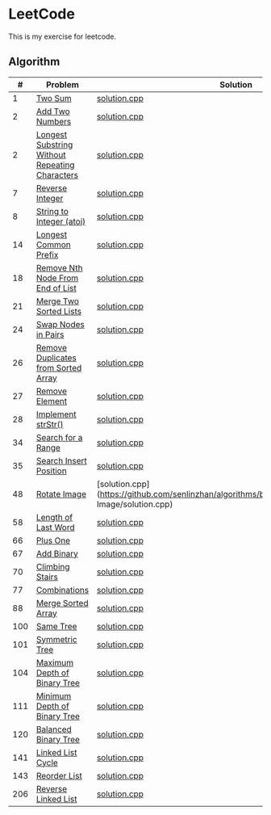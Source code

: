 LeetCode
========
This is my exercise for leetcode. 

## Algorithm

| # | Problem | Solution | Difficulty |
|---|---------|----------|------------|
|1  | [Two Sum](https://leetcode.com/problems/two-sum/) | [solution.cpp](https://github.com/senlinzhan/algorithms/blob/master/algorithms/TwoSum/solution.cpp) | Easy |
|2  | [Add Two Numbers](https://leetcode.com/problems/add-two-numbers/description/) | [solution.cpp](https://github.com/senlinzhan/algorithms/blob/master/algorithms/AddTwoNumbers/solution.cpp) | Medium |
|2  | [Longest Substring Without Repeating Characters](https://leetcode.com/problems/longest-substring-without-repeating-characters/description/) | [solution.cpp](https://github.com/senlinzhan/algorithms/blob/master/algorithms/LongestSubstringWithoutRepeatingCharacters/solution.cpp) | Medium |
|7  | [Reverse Integer](https://leetcode.com/problems/reverse-integer/description/) | [solution.cpp](https://github.com/senlinzhan/algorithms/blob/master/algorithms/ReverseInteger/solution.cpp) | Easy |
|8  | [String to Integer (atoi)](https://leetcode.com/problems/string-to-integer-atoi/description/) | [solution.cpp](https://github.com/senlinzhan/algorithms/blob/master/algorithms/StringtoInteger/solution.cpp) | Medium |
|14  | [Longest Common Prefix](https://leetcode.com/problems/longest-common-prefix/description/) | [solution.cpp](https://github.com/senlinzhan/algorithms/blob/master/algorithms/LongestCommonPrefix/solution.cpp) | Easy |
|18  | [Remove Nth Node From End of List](https://leetcode.com/problems/remove-nth-node-from-end-of-list/description/) | [solution.cpp](https://github.com/senlinzhan/algorithms/blob/master/algorithms/RemoveNthNodeFromEndofList/solution.cpp) | Medium |
|21  | [Merge Two Sorted Lists](https://leetcode.com/problems/merge-two-sorted-lists/description/) | [solution.cpp](https://github.com/senlinzhan/algorithms/blob/master/algorithms/MergeTwoSortedLists/solution.cpp) | Medium |
|24  | [Swap Nodes in Pairs](https://leetcode.com/problems/swap-nodes-in-pairs/description/) | [solution.cpp](https://github.com/senlinzhan/algorithms/blob/master/algorithms/SwapNodesinPairs/solution.cpp) | Medium |
|26  | [Remove Duplicates from Sorted Array](https://leetcode.com/problems/remove-duplicates-from-sorted-array/description/) | [solution.cpp](https://github.com/senlinzhan/algorithms/blob/master/algorithms/RemoveDuplicatesfromSortedArray/solution.cpp) | Easy |
|27  | [Remove Element](https://leetcode.com/problems/remove-element/description/) | [solution.cpp](https://github.com/senlinzhan/algorithms/blob/master/algorithms/RemoveElement/solution.cpp) | Easy |
|28  | [Implement strStr()](https://leetcode.com/problems/implement-strstr/description/) | [solution.cpp](https://github.com/senlinzhan/algorithms/blob/master/algorithms/ImplementstrStr/solution.cpp) | Easy |
|34  | [Search for a Range](https://leetcode.com/problems/search-for-a-range/description/) | [solution.cpp](https://github.com/senlinzhan/algorithms/blob/master/algorithms/SearchforaRange/solution.cpp) | Medium |
|35  | [Search Insert Position](https://leetcode.com/problems/search-insert-position/description/) | [solution.cpp](https://github.com/senlinzhan/algorithms/blob/master/algorithms/SearchInsertPosition/solution.cpp) | Easy |
|48  | [Rotate Image](https://leetcode.com/problems/rotate-image/description/) | [solution.cpp](https://github.com/senlinzhan/algorithms/blob/master/algorithms/Rotate Image/solution.cpp) | Medium |
|58  | [Length of Last Word](https://leetcode.com/problems/length-of-last-word/description/) | [solution.cpp](https://github.com/senlinzhan/algorithms/blob/master/algorithms/LengthofLastWord/solution.cpp) | Easy |
|66 | [Plus One](https://leetcode.com/problems/plus-one/description/) | [solution.cpp](https://github.com/senlinzhan/algorithms/blob/master/algorithms/PlusOne/solution.cpp) | Easy |
|67 | [Add Binary](https://leetcode.com/problems/add-binary/description/) | [solution.cpp](https://github.com/senlinzhan/algorithms/blob/master/algorithms/AddBinary/solution.cpp) | Easy |
|70 | [Climbing Stairs](https://leetcode.com/problems/climbing-stairs/description/) | [solution.cpp](https://github.com/senlinzhan/algorithms/blob/master/algorithms/ClimbingStairs/solution.cpp) | Easy |
|77 | [Combinations](https://leetcode.com/problems/combinations/description/) | [solution.cpp](https://github.com/senlinzhan/algorithms/blob/master/algorithms/Combinations/solution.cpp) | Medium |
|88 | [Merge Sorted Array](https://leetcode.com/problems/merge-sorted-array/description/) | [solution.cpp](https://github.com/senlinzhan/algorithms/blob/master/algorithms/MergeSortedArray/solution.cpp) | Easy |
|100 | [Same Tree](https://leetcode.com/problems/same-tree/description/) | [solution.cpp](https://github.com/senlinzhan/algorithms/blob/master/algorithms/SameTree/solution.cpp) | Easy |
|101 | [Symmetric Tree](https://leetcode.com/problems/symmetric-tree/description/) | [solution.cpp](https://github.com/senlinzhan/algorithms/blob/master/algorithms/SymmetricTree/solution.cpp) | Easy |
|104 | [Maximum Depth of Binary Tree](https://leetcode.com/problems/maximum-depth-of-binary-tree/description/) | [solution.cpp](https://github.com/senlinzhan/algorithms/blob/master/algorithms/MaximumDepthofBinaryTree/solution.cpp) | Easy |
|111 | [Minimum Depth of Binary Tree](https://leetcode.com/problems/minimum-depth-of-binary-tree/description/) | [solution.cpp](https://github.com/senlinzhan/algorithms/blob/master/algorithms/MinimumDepthofBinaryTree/solution.cpp) | Easy |
|120 | [Balanced Binary Tree](https://leetcode.com/problems/balanced-binary-tree/description/) | [solution.cpp](https://github.com/senlinzhan/algorithms/blob/master/algorithms/BalancedBinaryTree/solution.cpp) | Easy |
|141 | [Linked List Cycle](https://leetcode.com/problems/linked-list-cycle/description/) | [solution.cpp](https://github.com/senlinzhan/algorithms/blob/master/algorithms/LinkedListCycle/solution.cpp) | Easy |
|143 | [Reorder List](https://leetcode.com/problems/reorder-list/description/) | [solution.cpp](https://github.com/senlinzhan/algorithms/blob/master/algorithms/ReorderList/solution.cpp) | Medium |
|206 | [Reverse Linked List](https://leetcode.com/problems/reverse-linked-list/description/) | [solution.cpp](https://github.com/senlinzhan/algorithms/blob/master/algorithms/ReverseLinkedList/solution.cpp) | Easy |

